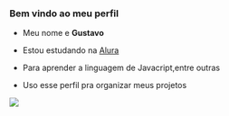 ### Bem vindo ao meu perfil

- Meu nome e **Gustavo**

- Estou estudando na [Alura](https://www.alura.com.br)
- Para aprender a linguagem de Javacript,entre outras
- Uso esse perfil pra organizar meus projetos


![](https://media1.tenor.com/m/vxFNoJHV3I4AAAAC/chiquichico.gif)
